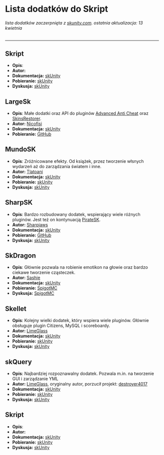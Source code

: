 # Lista dodatków do Skript
###### lista dodatków zaczerpnięta z [skunity.com](https://skunity.com). ostatnia aktualizacja: 13 kwietnia
---

## Skript
* **Opis**: 
* **Autor:** []()
* **Dokumentacja:** [skUnity]()
* **Pobieranie:** [skUnity]()
* **Dyskusja:** [skUnity]()

## LargeSk
* **Opis**: Małe dodatki oraz API do pluginów [Advanced Anti Cheat](https://www.spigotmc.org/resources/aac-advanced-anti-cheat-hack-kill-aura-blocker.6442/) oraz [SkinsRestorer](https://www.spigotmc.org/resources/skinsrestorer.2124/).
* **Autor:** [Nicofisi](https://forums.skunity.com/members/nicofisi.225/)
* **Dokumentacja:** [skUnity](https://skunity.com/LargeSk)
* **Pobieranie:** [GitHub](https://github.com/Nicofisi/LargeSk/releases)
## MundoSK
* **Opis**: Zróżnicowane efekty. Od książek, przez tworzenie włsnych wydarzeń aż do zarządzania światem i inne.
* **Autor:** [Tlatoani](https://forums.skunity.com/resources/authors/tlatoani.12/)
* **Dokumentacja:** [skUnity](https://skunity.com/MundoSK)
* **Pobieranie:** [skUnity](https://forums.skunity.com/resources/mundosk.69/history)
* **Dyskusja:** [skUnity](https://forums.skunity.com/resources/mundosk.69/)
## SharpSK
* **Opis**: Bardzo rozbudowany dodatek, wspierający wiele różnych pluginów. Jest też on kontynuacją [PirateSK](https://skunity.com/PirateSK).
* **Autor:** [Sharpjaws](https://forums.skunity.com/resources/authors/sharpjaws.108/)
* **Dokumentacja:** [skUnity](https://skunity.com/SharpSK)
* **Pobieranie:** [GitHub](https://github.com/Sharpjaws/SharpSK/releases)
* **Dyskusja:** [skUnity](https://forums.skunity.com/resources/sharpsk.72/)
## SkDragon
* **Opis**: Głównie pozwala na robienie emotikon na głowie oraz bardzo ciekawe tworzenie cząsteczek.
* **Autor:** [Sashie](https://www.spigotmc.org/resources/authors/sashie.218984/)
* **Dokumentacja:** [skUnity](https://skunity.com/SkDragon)
* **Pobieranie:** [SpigotMC](https://www.spigotmc.org/resources/skript-addon-skdragon-v0-13-1-beta-free-emotes-particles-great-eula-perks.24173/history)
* **Dyskusja:** [SpigotMC](https://www.spigotmc.org/resources/skript-addon-skdragon-v0-13-1-beta-free-emotes-particles-great-eula-perks.24173/)
## Skellet
* **Opis**: Kolejny wielki dodatek, który wspiera wiele pluginów. Głównie obsługuje plugin Citizens, MySQL i scoreboardy.
* **Autor:** [LimeGlass](https://forums.skunity.com/resources/authors/limeglass.15/)
* **Dokumentacja:** [skUnity](https://skunity.com/Skellett)
* **Pobieranie:** [skUnity](https://forums.skunity.com/resources/skellett-the-addon-with-a-beast-name.24/history)
* **Dyskusja:** [skUnity](https://forums.skunity.com/resources/skellett-the-addon-with-a-beast-name.24/)
## skQuery
* **Opis**: Najbardziej rozpoznawalny dodatek. Pozwala m.in. na tworzenie GUI i zarządzanie YML
* **Autor:** [LimeGlass](https://forums.skunity.com/resources/authors/limeglass.15/), oryginalny autor, porzucił projekt: [destroyer4017](https://dev.bukkit.org/members/destroyer4017) 
* **Dokumentacja:** [skUnity](https://skunity.com/SkQuery)
* **Pobieranie:** [skUnity](https://forums.skunity.com/resources/unofficial-skquery-fork-1-11-2.68/history)
* **Dyskusja:** [skUnity](https://forums.skunity.com/resources/unofficial-skquery-fork-1-11-2.68/)
## Skript
* **Opis**: 
* **Autor:** []()
* **Dokumentacja:** [skUnity]()
* **Pobieranie:** [skUnity]()
* **Dyskusja:** [skUnity]()